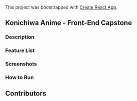 This project was bootstrapped with [Create React App](https://github.com/facebook/create-react-app).

## Konichiwa Anime - Front-End Capstone

### Description

### Feature List


### Screenshots

### How to Run

## Contributors


